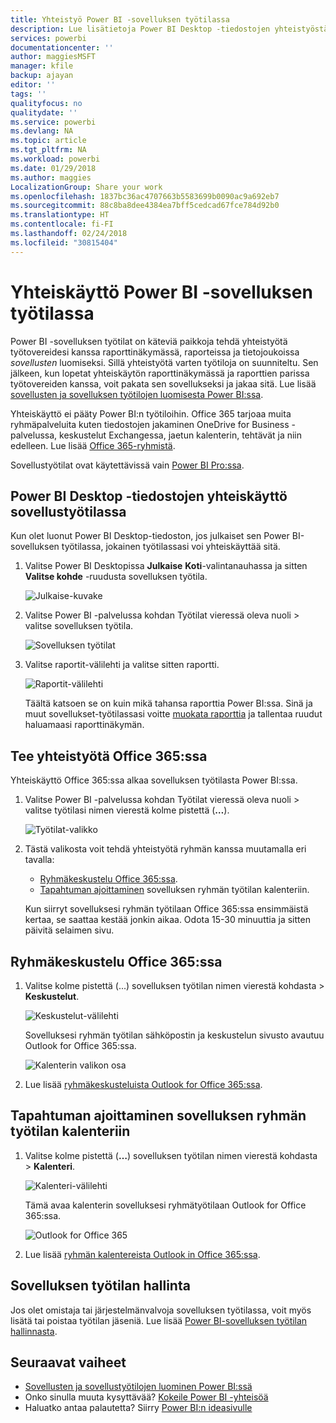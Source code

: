 ```yaml
---
title: Yhteistyö Power BI -sovelluksen työtilassa
description: Lue lisätietoja Power BI Desktop -tiedostojen yhteistyöstä sovelluksen työtilassa sekä Office 365-palveluista kuten tiedostojen jakamisesta OneDrive for Business -palvelussa, keskusteluista Exchange-palvelussa, kalenterista ja tehtävistä.
services: powerbi
documentationcenter: ''
author: maggiesMSFT
manager: kfile
backup: ajayan
editor: ''
tags: ''
qualityfocus: no
qualitydate: ''
ms.service: powerbi
ms.devlang: NA
ms.topic: article
ms.tgt_pltfrm: NA
ms.workload: powerbi
ms.date: 01/29/2018
ms.author: maggies
LocalizationGroup: Share your work
ms.openlocfilehash: 1837bc36ac4707663b5583699b0090ac9a692eb7
ms.sourcegitcommit: 88c8ba8dee4384ea7bff5cedcad67fce784d92b0
ms.translationtype: HT
ms.contentlocale: fi-FI
ms.lasthandoff: 02/24/2018
ms.locfileid: "30815404"
---
```

# <a name="collaborate-in-your-power-bi-app-workspace"></a>Yhteiskäyttö Power BI -sovelluksen työtilassa
Power BI -sovelluksen työtilat on käteviä paikkoja tehdä yhteistyötä työtovereidesi kanssa raporttinäkymässä, raporteissa ja tietojoukoissa *sovellusten* luomiseksi. Sillä yhteistyötä varten työtiloja on suunniteltu. Sen jälkeen, kun lopetat yhteiskäytön raporttinäkymässä ja raporttien parissa työtovereiden kanssa, voit pakata sen sovellukseksi ja jakaa sitä. Lue lisää [sovellusten ja sovelluksen työtilojen luomisesta Power BI:ssa](service-create-distribute-apps.md). 

Yhteiskäyttö ei pääty Power BI:n työtiloihin. Office 365 tarjoaa muita ryhmäpalveluita kuten tiedostojen jakaminen OneDrive for Business -palvelussa, keskustelut Exchangessa, jaetun kalenterin, tehtävät ja niin edelleen. Lue lisää [Office 365-ryhmistä](https://support.office.com/article/Create-a-group-in-Office-365-7124dc4c-1de9-40d4-b096-e8add19209e9).

Sovellustyötilat ovat käytettävissä vain [Power BI Pro:ssa](service-free-vs-pro.md).

## <a name="collaborate-on-power-bi-desktop-files-in-your-app-workspace"></a>Power BI Desktop -tiedostojen yhteiskäyttö sovellustyötilassa
Kun olet luonut Power BI Desktop-tiedoston, jos julkaiset sen Power BI-sovelluksen työtilassa, jokainen työtilassasi voi yhteiskäyttää sitä.

1. Valitse Power BI Desktopissa **Julkaise** **Koti**-valintanauhassa ja sitten **Valitse kohde** -ruudusta sovelluksen työtila.
   
    ![Julkaise-kuvake](media/service-collaborate-power-bi-workspace/power-bi-group-publish-pbix.png)
2. Valitse Power BI -palvelussa kohdan Työtilat vieressä oleva nuoli > valitse sovelluksen työtila.
   
    ![Sovelluksen työtilat](media/service-collaborate-power-bi-workspace/power-bi-workspace-nav-arrow.png)
3. Valitse raportit-välilehti ja valitse sitten raportti.
   
    ![Raportit-välilehti](media/service-collaborate-power-bi-workspace/power-bi-workspace-report.png)
   
    Täältä katsoen se on kuin mikä tahansa raporttia Power BI:ssa. Sinä ja muut sovellukset-työtilassasi voitte [muokata raporttia](service-reports.md) ja tallentaa ruudut haluamaasi raporttinäkymän.

## <a name="collaborate-in-office-365"></a>Tee yhteistyötä Office 365:ssa
Yhteiskäyttö Office 365:ssa alkaa sovelluksen työtilasta Power BI:ssa.

1. Valitse Power BI -palvelussa kohdan Työtilat vieressä oleva nuoli > valitse työtilasi nimen vierestä kolme pistettä (**…**). 
   
   ![Työtilat-valikko](media/service-collaborate-power-bi-workspace/power-bi-app-ellipsis.png)
2. Tästä valikosta voit tehdä yhteistyötä ryhmän kanssa muutamalla eri tavalla: 
   
   * [Ryhmäkeskustelu Office 365:ssa](service-collaborate-power-bi-workspace.md#have-a-group-conversation-in-office-365).
   * [Tapahtuman ajoittaminen](service-collaborate-power-bi-workspace.md#schedule-an-event-on-the-group-workspace-calendar) sovelluksen ryhmän työtilan kalenteriin.
   
   Kun siirryt sovelluksesi ryhmän työtilaan Office 365:ssa ensimmäistä kertaa, se saattaa kestää jonkin aikaa. Odota 15-30 minuuttia ja sitten päivitä selaimen sivu.

## <a name="have-a-group-conversation-in-office-365"></a>Ryhmäkeskustelu Office 365:ssa
1. Valitse kolme pistettä (...) sovelluksen työtilan nimen vierestä kohdasta \> **Keskustelut**. 
   
    ![Keskustelut-välilehti](media/service-collaborate-power-bi-workspace/power-bi-app-ellipsis.png)
   
   Sovelluksesi ryhmän työtilan sähköpostin ja keskustelun sivusto avautuu Outlook for Office 365:ssa.
   
   ![Kalenterin valikon osa](media/service-collaborate-power-bi-workspace/pbi_grps_o365convo.png)
2. Lue lisää [ryhmäkeskusteluista Outlook for Office 365:ssa](https://support.office.com/Article/Have-a-group-conversation-a0482e24-a769-4e39-a5ba-a7c56e828b22).

## <a name="schedule-an-event-on-the-apps-group-workspace-calendar"></a>Tapahtuman ajoittaminen sovelluksen ryhmän työtilan kalenteriin
1. Valitse kolme pistettä (**…**) sovelluksen työtilan nimen vierestä kohdasta \> **Kalenteri**. 
   
   ![Kalenteri-välilehti](media/service-collaborate-power-bi-workspace/power-bi-app-ellipsis.png)
   
   Tämä avaa kalenterin sovelluksesi ryhmätyötilaan Outlook for Office 365:ssa.
   
   ![Outlook for Office 365](media/service-collaborate-power-bi-workspace/pbi_grps_o365_calendar.png)
2. Lue lisää [ryhmän kalentereista Outlook in Office 365:ssa](https://support.office.com/Article/Add-edit-and-subscribe-to-group-events-0cf1ad68-1034-4306-b367-d75e9818376a).

## <a name="manage-an-app-workspace"></a>Sovelluksen työtilan hallinta
Jos olet omistaja tai järjestelmänvalvoja sovelluksen työtilassa, voit myös lisätä tai poistaa työtilan jäseniä. Lue lisää [Power BI-sovelluksen työtilan hallinnasta](service-manage-app-workspace-in-power-bi-and-office-365.md).

## <a name="next-steps"></a>Seuraavat vaiheet
* [Sovellusten ja sovellustyötilojen luominen Power BI:ssä](service-create-distribute-apps.md)
* Onko sinulla muuta kysyttävää? [Kokeile Power BI -yhteisöä](http://community.powerbi.com/)
* Haluatko antaa palautetta? Siirry [Power BI:n ideasivulle](https://ideas.powerbi.com/forums/265200-power-bi)

